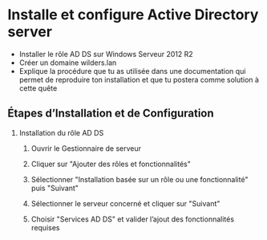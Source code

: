 # Installe et configure Active Directory server 

- Installer le rôle AD DS sur Windows Serveur 2012 R2
- Créer un domaine wilders.lan
- Explique la procédure que tu as utilisée dans une documentation qui permet de reproduire ton installation et que tu postera comme solution à cette quête

## Étapes d’Installation et de Configuration

1. Installation du rôle AD DS  

   1. Ouvrir le Gestionnaire de serveur  

   2. Cliquer sur "Ajouter des rôles et fonctionnalités"  

   3. Sélectionner "Installation basée sur un rôle ou une fonctionnalité" puis "Suivant"  

   4. Sélectionner le serveur concerné et cliquer sur "Suivant"  

   5. Choisir "Services AD DS" et valider l’ajout des fonctionnalités requises  